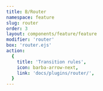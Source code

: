 ```yaml
---
title: B/Router
namespace: feature
slug: router
order: 3
layout: components/feature/feature
modifier: 'router'
box: 'router.ejs'
action:
  {
    title: 'Transition rules',
    icon: barba-arrow-next,
    link: 'docs/plugins/router/',
  }
---
```

